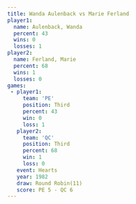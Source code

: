 ```yaml
---
title: Wanda Aulenback vs Marie Ferland
player1:                
  name: Aulenback, Wanda
  percent: 43           
  wins: 0               
  losses: 1             
player2:                
  name: Ferland, Marie  
  percent: 68           
  wins: 1               
  losses: 0             
games:
 - player1:         
     team: 'PE'     
     position: Third
     percent: 43    
     win: 0         
     loss: 1        
   player2:         
     team: 'QC'     
     position: Third
     percent: 68    
     win: 1         
     loss: 0        
   event: Hearts        
   year: 1982           
   draw: Round Robin(11)
   score: PE 5 - QC 6   
---
```

